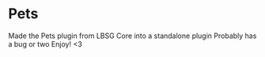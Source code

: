 # Pets
Made the Pets plugin from LBSG Core into a standalone plugin
Probably has a bug or two
Enjoy! <3

